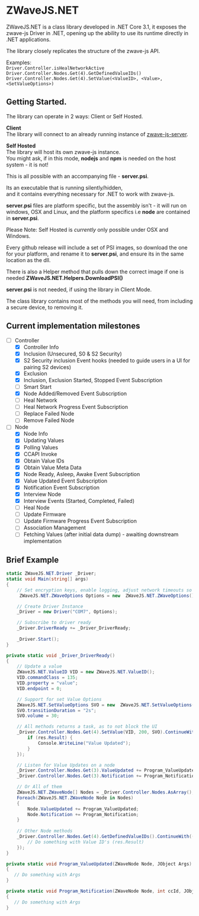 # ZWaveJS.NET

ZWaveJS.NET is a class library developed in .NET Core 3.1, it exposes the zwave-js Driver in .NET, opening up the ability to use its runtime directly in .NET applications.  

The library closely replicates the structure of the zwave-js API. 

Examples:  
`Driver.Controller.isHealNetworkActive`  
`Driver.Controller.Nodes.Get(4).GetDefinedValueIDs()`  
`Driver.Controller.Nodes.Get(4).SetValue(<ValueID>, <Value>, <SetValueOptions>)`  

## Getting Started.

The library can operate in 2 ways: Client or Self Hosted.  

**Client**  
The library will connect to an already running instance of [zwave-js-server](https://github.com/zwave-js/zwave-js-server).

**Self Hosted**  
The library will host its own zwave-js instance.  
You might ask, if in this mode, **nodejs** and **npm** is needed on the host system - it is not!

This is all possible with an accompanying file - **server.psi**.

Its an executable that is running silently/hidden,  
and it contains everything necessary for .NET to work with zwave-js.  

**server.psi** files are platform specific, but the assembly isn't - it will run on windows, OSX and Linux, and the platform specifics i.e **node** are contained in **server.psi**.

Please Note: Self Hosted is *currently* only possible under OSX and Windows.

Every github release will include a set of PSI images, so download the one for your platform, and rename it to **server.psi**, and ensure its in the same location as the dll.

There is also a Helper method that pulls down the correct image if one is needed **ZWaveJS.NET.Helpers.DownloadPSI()**  

**server.psi** is not needed, if using the library in Client Mode.

The class library contains most of the methods you will need, from including a secure device, to removing it.

## Current implementation milestones 

 - [ ] Controller
   - [x] Controller Info
   - [x] Inclusion (Unsecured, S0 & S2 Security)
   - [x] S2 Security inclusion Event hooks (needed to guide users in a UI for pairing S2 devices)
   - [x] Exclusion
   - [x] Inclusion, Exclusion Started, Stopped Event Subscription
   - [ ] Smart Start
   - [x] Node Added/Removed Event Subscription
   - [ ] Heal Network
   - [ ] Heal Network Progress Event Subscription
   - [ ] Replace Failed Node
   - [ ] Remove Failed Node

 - [ ] Node
   - [x] Node Info
   - [x] Updating Values
   - [x] Polling Values
   - [x] CCAPI Invoke
   - [x] Obtain Value IDs
   - [x] Obtain Value Meta Data
   - [x] Node Ready, Asleep, Awake Event Subscription
   - [x] Value Updated Event Subscription
   - [x] Notification Event Subscription
   - [x] Interview Node
   - [x] Interview Events (Started, Completed, Failed)
   - [ ] Heal Node
   - [ ] Update Firmware
   - [ ] Update Firmware Progress Event Subscription
   - [ ] Association Management
   - [ ] Fetching Values (after initial data dump) - awaiting downstream implementation
  
  ## Brief Example
```c#
static ZWaveJS.NET.Driver _Driver;
static void Main(string[] args)
{
    // Set encryption keys, enable logging, adjust network timeouts so on and so forth.
     ZWaveJS.NET.ZWaveOptions Options = new  ZWaveJS.NET.ZWaveOptions();

    // Create Driver Instance
    _Driver = new Driver("COM7", Options);

    // Subscribe to driver ready
    _Driver.DriverReady += _Driver_DriverReady;
   
    _Driver.Start();
}

private static void _Driver_DriverReady()
{
    // Update a value
    ZWaveJS.NET.ValueID VID = new ZWaveJS.NET.ValueID();
    VID.commandClass = 135;
    VID.property = "value";
    VID.endpoint = 0;

    // Support for set Value Options
    ZWaveJS.NET.SetValueOptions SVO = new  ZWaveJS.NET.SetValueOptions();
    SVO.transitionDuration = "2s";
    SVO.volume = 30;

    // All methods returns a task, as to not block the UI
    _Driver.Controller.Nodes.Get(4).SetValue(VID, 200, SVO).ContinueWith((res) => {
        if (res.Result) {
            Console.WriteLine("Value Updated");
        }
    });

    // Listen for Value Updates on a node
    _Driver.Controller.Nodes.Get(3).ValueUpdated += Program_ValueUpdated;
    _Driver.Controller.Nodes.Get(3).Notification += Program_Notification;

    // Or All of them
    ZWaveJS.NET.ZWaveNode[] Nodes = _Driver.Controller.Nodes.AsArray();
    Foreach(ZWaveJS.NET.ZWaveNode Node in Nodes)
    {
        Node.ValueUpdated += Program_ValueUpdated;
        Node.Notification += Program_Notification;
    }
    
    // Other Node methods
    _Driver.Controller.Nodes.Get(4).GetDefinedValueIDs().ContinueWith((res) => {
        // Do something with Value ID's (res.Result)
    });
}

private static void Program_ValueUpdated(ZWaveNode Node, JObject Args)
{
   // Do something with Args
}

private static void Program_Notification(ZWaveNode Node, int ccId, JObject Args)
{
   // Do something with Args
}
```
